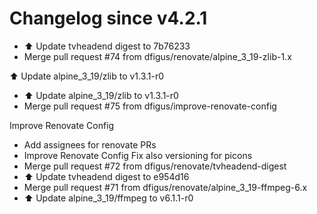 # Changelog since v4.2.1
- ⬆️ Update tvheadend digest to 7b76233 
- Merge pull request #74 from dfigus/renovate/alpine_3_19-zlib-1.x

⬆️ Update alpine_3_19/zlib to v1.3.1-r0 
- ⬆️ Update alpine_3_19/zlib to v1.3.1-r0 
- Merge pull request #75 from dfigus/improve-renovate-config

Improve Renovate Config 
- Add assignees for renovate PRs 
- Improve Renovate Config
Fix also versioning for picons 
- Merge pull request #72 from dfigus/renovate/tvheadend-digest 
- ⬆️ Update tvheadend digest to e954d16 
- Merge pull request #71 from dfigus/renovate/alpine_3_19-ffmpeg-6.x 
- ⬆️ Update alpine_3_19/ffmpeg to v6.1.1-r0 

